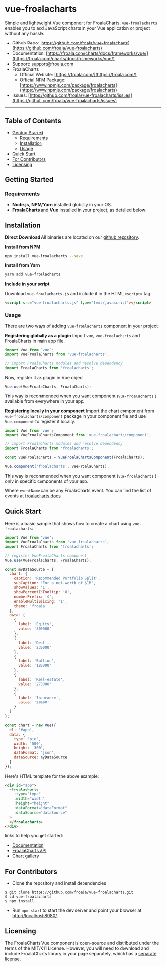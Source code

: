 # vue-froalacharts

Simple and lightweight Vue component for FroalaCharts. `vue-froalacharts` enables you to add JavaScript charts in your Vue application or project without any hassle.

- Github Repo: [https://github.com/froala/vue-froalacharts](https://github.com/froala/vue-froalacharts)
- Documentation: [https://froala.com/charts/docs/frameworks/vue/](https://froala.com/charts/docs/frameworks/vue/)
- Support: [support@froala.com](support@froala.com)
- FroalaCharts
  - Official Website: [https://froala.com/](https://froala.com/)
  - Official NPM Package: [https://www.npmjs.com/package/froalacharts](https://www.npmjs.com/package/froalacharts)
- Issues: [https://github.com/froala/vue-froalacharts/issues](https://github.com/froala/vue-froalacharts/issues)

---

## Table of Contents

- [Getting Started](#getting-started)
  - [Requirements](#requirements)
  - [Installation](#installation)
  - [Usage](#usage)
- [Quick Start](#quick-start)
- [For Contributors](#for-contributors)
- [Licensing](#licensing)

## Getting Started

### Requirements

- **Node.js**, **NPM/Yarn** installed globally in your OS.
- **FroalaCharts** and **Vue** installed in your project, as detailed below:

## Installation

**Direct Download**
All binaries are located on our [github repository](https://github.com/froala/vue-froalacharts).

**Install from NPM**

```bash
npm install vue-froalacharts --save
```

**Install from Yarn**

```bash
yarn add vue-froalacharts
```

**Include in your script**

Download `vue-froalacharts.js` and include it in the HTML `<script>` tag.

```html
<script src="vue-froalacharts.js" type="text/javascript"></script>
```

### Usage

There are two ways of adding `vue-froalacharts` component in your project

**Registering globally as a plugin**
Import `vue`, `vue-froalacharts` and FroalaCharts in main app file.

```js
import Vue from `vue`;
import VueFroalaCharts from 'vue-froalacharts';

// import FroalaCharts modules and resolve dependency
import FroalaCharts from 'froalacharts';
```

Now, register it as plugin in Vue object

```js
Vue.use(VueFroalaCharts, FroalaCharts);
```

This way is recommended when you want component (`vue-froalacharts` ) available from everywhere in your app.

**Registering locally in your component**
Import the chart component from `vue-froalacharts/component` package in your component file and use `Vue.component` to register it locally.

```js
import Vue from `vue`;
import VueFroalaChartsComponent from 'vue-froalacharts/component';

// import FroalaCharts modules and resolve dependency
import FroalaCharts from 'froalacharts';

const vueFroalaCharts = VueFroalaChartsComponent(FroalaCharts);

Vue.component('froalacharts', vueFroalaCharts);
```

This way is recommended when you want component (`vue-froalacharts` ) only in specific components of your app.

Where `eventName` can be any FroalaCharts event. You can find the list of events at [froalacharts docs](https://froala.com/charts/docs/api/events/)

## Quick Start

Here is a basic sample that shows how to create a chart using `vue-froalacharts`:

```js
import Vue from 'vue';
import VueFroalaCharts from 'vue-froalacharts';
import FroalaCharts from 'froalacharts';

// register VueFroalaCharts component
Vue.use(VueFroalaCharts, FroalaCharts);

const myDataSource = {
  chart: {
    caption: 'Recommended Portfolio Split',
    subCaption: 'For a net-worth of $1M',
    showValues: '1',
    showPercentInTooltip: '0',
    numberPrefix: '$',
    enableMultiSlicing: '1',
    theme: 'froala'
  },
  data: [
    {
      label: 'Equity',
      value: '300000'
    },
    {
      label: 'Debt',
      value: '230000'
    },
    {
      label: 'Bullion',
      value: '180000'
    },
    {
      label: 'Real-estate',
      value: '270000'
    },
    {
      label: 'Insurance',
      value: '20000'
    }
  ]
};

const chart = new Vue({
  el: '#app',
  data: {
    type: 'pie',
    width: '500',
    height: '300',
    dataFormat: 'json',
    dataSource: myDataSource
  }
});
```

Here's HTML template for the above example:

```html
<div id="app">
  <froalacharts
    :type="type"
    :width="width"
    :height="height"
    :dataFormat="dataFormat"
    :dataSource="dataSource"
  >
  </froalacharts>
</div>
```

links to help you get started:

- [Documentation](https://froala.com/charts/docs/frameworks/vue/)
- [FroalaCharts API](https://froala.com/charts/docs/api/options/)
- [Chart gallery](https://froala.com/charts/tour/)

## For Contributors

- Clone the repository and install dependencies

```
$ git clone https://github.com/froala/vue-froalacharts.git
$ cd vue-froalacharts
$ npm install
```

- Run `npm start` to start the dev server and point your browser at [http://localhost:8080/](http://localhost:8080/).

## Licensing

The FroalaCharts Vue component is open-source and distributed under the terms of the MIT/X11 License. However, you will need to download and include FroalaCharts library in your page separately, which has a [separate license](https://www.ideracorp.com/Legal/Froala/FroalaChartsLicenseAgreement).